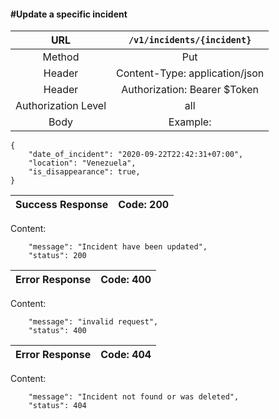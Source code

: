 #### #Update a specific incident

|URL | `/v1/incidents/{incident}`  |
|:-:|:-:|
|  Method  |Put|
|  Header  |Content-Type: application/json|
|  Header  | Authorization: Bearer $Token|
|  Authorization Level | all |
|  Body  |Example:
    {
        "date_of_incident": "2020-09-22T22:42:31+07:00",
        "location": "Venezuela",
        "is_disappearance": true,
    }
| Success Response | Code: 200  |
|:-:|:-:|

Content:

        "message": "Incident have been updated",
        "status": 200

| Error Response | Code: 400  |
|:-:|:-:|

Content:

        "message": "invalid request",
        "status": 400

| Error Response | Code: 404  |
|:-:|:-:|

Content:

        "message": "Incident not found or was deleted",
        "status": 404
